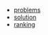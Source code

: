 - [problems][1]
- [solution][2]
- [ranking][3]

[1]: http://codeforces.com/contest/682
[2]: http://codeforces.com/blog/entry/45491
[3]: http://codeforces.com/contest/682/standings
